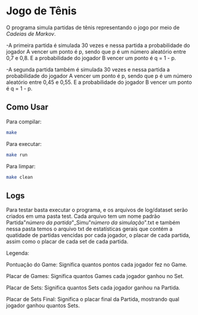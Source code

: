 # Jogo de Tênis

O programa simula partidas de tênis representando o jogo por meio de _Cadeias de Markov_. 

  -A primeira partida é simulada 30 vezes e nessa partida a probabilidade do jogador A vencer um ponto é p, sendo que p é um número aleatório entre 0,7 e 0,8. E a probabilidade do   jogador B vencer um ponto é q = 1 - p.
  
  -A segunda partida também é simulada 30 vezes e nessa partida a probabilidade do jogador A vencer um ponto é p, sendo que p é um número aleatório entre 0,45 e 0,55. E a probabilidade do jogador B vencer um ponto é q = 1 - p.
  
## Como Usar

Para compilar: 
```bash
make
```
Para executar: 
```bash
make run
```
Para limpar: 
```bash
make clean
```
## Logs
Para testar basta executar o programa, e os arquivos de log/dataset serão criados em uma pasta test. Cada arquivo tem um nome padrão Partida"_número da partida_"_Simu"_número da simulação_".txt e também nessa pasta temos o arquivo txt de estatísticas gerais que contém a quatidade de partidas vencidas por cada jogador, o placar de cada partida, assim como o placar de cada set de cada partida.

Legenda:

Pontuação do Game: Significa quantos pontos cada jogador fez no Game.

Placar de Games: Significa quantos Games cada jogador ganhou no Set.

Placar de Sets: Significa quantos Sets cada jogador ganhou na Partida.

Placar de Sets Final: Significa o placar final da Partida, mostrando qual jogador ganhou quantos Sets.
